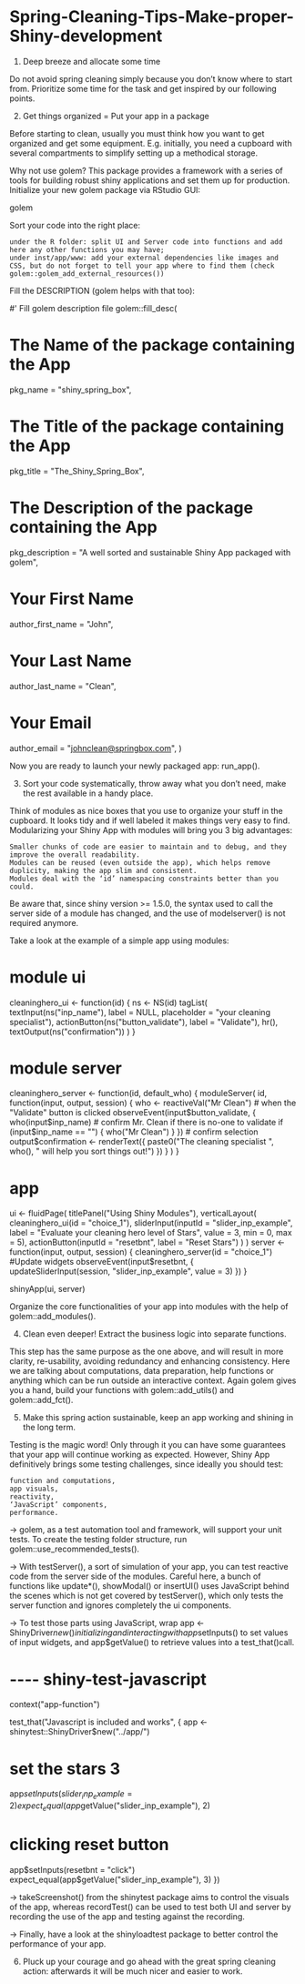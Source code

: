 # Spring-Cleaning-Tips-Make-proper-Shiny-development

1. Deep breeze and allocate some time

Do not avoid spring cleaning simply because you don’t know where to start from. Prioritize some time for the task and get inspired by our following points.

2. Get things organized = Put your app in a package

Before starting to clean, usually you must think how you want to get organized and get some equipment. E.g. initially, you need a cupboard with several compartments to simplify setting up a methodical storage.

Why not use golem? This package provides a framework with a series of tools for building robust shiny applications and set them up for production. Initialize your new golem package via RStudio GUI:

golem

Sort your code into the right place:

    under the R folder: split UI and Server code into functions and add here any other functions you may have;
    under inst/app/www: add your external dependencies like images and CSS, but do not forget to tell your app where to find them (check golem::golem_add_external_resources())

Fill the DESCRIPTION (golem helps with that too):

#' Fill golem description file
golem::fill_desc(
  # The Name of the package containing the App 
  pkg_name = "shiny_spring_box",
  # The Title of the package containing the App 
  pkg_title = "The_Shiny_Spring_Box",
  # The Description of the package containing the App
  pkg_description = "A well sorted and sustainable Shiny App packaged with golem",
  # Your First Name
  author_first_name = "John",
  # Your Last Name
  author_last_name = "Clean",
  # Your Email
  author_email = "johnclean@springbox.com",
) 

Now you are ready to launch your newly packaged app: run_app().

3. Sort your code systematically, throw away what you don’t need, make the rest available in a handy place.

Think of modules as nice boxes that you use to organize your stuff in the cupboard. It looks tidy and if well labeled it makes things very easy to find. Modularizing your Shiny App with modules will bring you 3 big advantages:

    Smaller chunks of code are easier to maintain and to debug, and they improve the overall readability.
    Modules can be reused (even outside the app), which helps remove duplicity, making the app slim and consistent.
    Modules deal with the ‘id’ namespacing constraints better than you could.

Be aware that, since shiny version >= 1.5.0, the syntax used to call the server side of a module has changed, and the use of modelserver() is not required anymore.

Take a look at the example of a simple app using modules:

# module ui
cleaninghero_ui <- function(id) {
  ns <- NS(id)
  tagList(
    textInput(ns("inp_name"), label = NULL,
                   placeholder = "your cleaning specialist"),
    actionButton(ns("button_validate"), label = "Validate"),
    hr(),
    textOutput(ns("confirmation"))
  )
}

# module server
cleaninghero_server <- function(id, default_who) {
  moduleServer(
    id,
    function(input, output, session) {
      who <- reactiveVal("Mr Clean")
      # when the "Validate" button is clicked
      observeEvent(input$button_validate, {
        who(input$inp_name)
        # confirm Mr. Clean if there is no-one to validate
        if (input$inp_name == "") {
          who("Mr Clean")
        }
      })
      # confirm selection
      output$confirmation <- renderText({
        paste0("The cleaning specialist ", who(),
                    " will help you sort things out!")
      })
    }
  )
}


# app
ui <- fluidPage(
  titlePanel("Using Shiny Modules"),
  verticalLayout(
    cleaninghero_ui(id = "choice_1"),
    sliderInput(inputId = "slider_inp_example", 
                label = "Evaluate your cleaning hero level of Stars",
                value = 3, min = 0, max = 5),
    actionButton(inputId = "resetbnt", label = "Reset Stars")
  )
)
server <- function(input, output, session) {
  cleaninghero_server(id = "choice_1")
  #Update widgets
  observeEvent(input$resetbnt, {
    updateSliderInput(session, "slider_inp_example", value = 3)
  })
}

shinyApp(ui, server)

Organize the core functionalities of your app into modules with the help of golem::add_modules().

4. Clean even deeper! Extract the business logic into separate functions.

This step has the same purpose as the one above, and will result in more clarity, re-usability, avoiding redundancy and enhancing consistency. Here we are talking about computations, data preparation, help functions or anything which can be run outside an interactive context. Again golem gives you a hand, build your functions with golem::add_utils() and golem::add_fct().

5. Make this spring action sustainable, keep an app working and shining in the long term.

Testing is the magic word! Only through it you can have some guarantees that your app will continue working as expected. However, Shiny App definitively brings some testing challenges, since ideally you should test:

    function and computations,
    app visuals,
    reactivity,
    ‘JavaScript’ components,
    performance.

-> golem, as a test automation tool and framework, will support your unit tests. To create the testing folder structure, run golem::use_recommended_tests().

-> With testServer(), a sort of simulation of your app, you can test reactive code from the server side of the modules. Careful here, a bunch of functions like update*(), showModal() or insertUI() uses JavaScript behind the scenes which is not get covered by testServer(), which only tests the server function and ignores completely the ui components.

-> To test those parts using JavaScript, wrap app <- ShinyDriver$new() initializing and interacting with app$setInputs() to set values of input widgets, and app$getValue() to retrieve values into a test_that()call.

# ---- shiny-test-javascript
context("app-function")

test_that("Javascript is included and works", {
  app <- shinytest::ShinyDriver$new("../app/")
  # set the stars 3
  app$setInputs(slider_inp_example = 2)
  expect_equal(app$getValue("slider_inp_example"), 2)
  # clicking reset button
  app$setInputs(resetbnt = "click")
  expect_equal(app$getValue("slider_inp_example"), 3)
})

-> takeScreenshot() from the shinytest package aims to control the visuals of the app, whereas recordTest() can be used to test both UI and server by recording the use of the app and testing against the recording.

-> Finally, have a look at the shinyloadtest package to better control the performance of your app.

6. Pluck up your courage and go ahead with the great spring cleaning action: afterwards it will be much nicer and easier to work.
